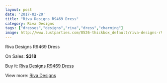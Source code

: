 ```yaml
---
layout: post
date: '2017-02-20'
title: "Riva Designs R9469 Dress"
category: Riva Designs
tags: ["dresses","designs","riva","dress","charming"]
image: http://www.lustparties.com/8526-thickbox_default/riva-designs-r9469-dress.jpg
---
```

Riva Designs R9469 Dress

On Sales: **$318**
<a href="https://www.lustparties.com/en/riva-designs/2903-riva-designs-r9469-dress.html"><amp-img layout="responsive" width="600" height="600" src="//www.lustparties.com/8526-thickbox_default/riva-designs-r9469-dress.jpg" alt="Riva Designs R9469 Dress 0" /></a>
<a href="https://www.lustparties.com/en/riva-designs/2903-riva-designs-r9469-dress.html"><amp-img layout="responsive" width="600" height="600" src="//www.lustparties.com/8527-thickbox_default/riva-designs-r9469-dress.jpg" alt="Riva Designs R9469 Dress 1" /></a>
<a href="https://www.lustparties.com/en/riva-designs/2903-riva-designs-r9469-dress.html"><amp-img layout="responsive" width="600" height="600" src="//www.lustparties.com/8528-thickbox_default/riva-designs-r9469-dress.jpg" alt="Riva Designs R9469 Dress 2" /></a>

Buy it: [Riva Designs R9469 Dress](https://www.lustparties.com/en/riva-designs/2903-riva-designs-r9469-dress.html "Riva Designs R9469 Dress")

View more: [Riva Designs](https://www.lustparties.com/en/6-riva-designs "Riva Designs")